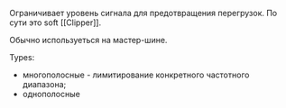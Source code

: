 Ограничивает уровень сигнала для предотвращения перегрузок. По сути это soft [[Clipper]].

Обычно используеться на мастер-шине.

Types:
- многополосные - лимитирование конкретного частотного диапазона;
- однополосные

